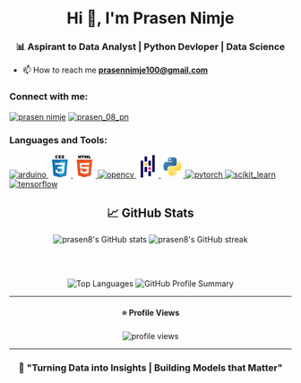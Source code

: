 <h1 align="center">Hi 👋, I'm Prasen Nimje</h1>
<h3 align="center">📊 Aspirant to Data Analyst | Python Devloper | Data Science</h3>

- 📫 How to reach me **prasennimje100@gmail.com**

<h3 align="left">Connect with me:</h3>
<p align="left">
<a href="https://linkedin.com/in/prasen nimje" target="blank"><img align="center" src="https://raw.githubusercontent.com/rahuldkjain/github-profile-readme-generator/master/src/images/icons/Social/linked-in-alt.svg" alt="prasen nimje" height="30" width="40" /></a>
<a href="https://instagram.com/prasen_08_pn" target="blank"><img align="center" src="https://raw.githubusercontent.com/rahuldkjain/github-profile-readme-generator/master/src/images/icons/Social/instagram.svg" alt="prasen_08_pn" height="30" width="40" /></a>
</p>

<h3 align="left">Languages and Tools:</h3>
<p align="left"> <a href="https://www.arduino.cc/" target="_blank" rel="noreferrer"> <img src="https://cdn.worldvectorlogo.com/logos/arduino-1.svg" alt="arduino" width="40" height="40"/> </a> <a href="https://www.w3schools.com/css/" target="_blank" rel="noreferrer"> <img src="https://raw.githubusercontent.com/devicons/devicon/master/icons/css3/css3-original-wordmark.svg" alt="css3" width="40" height="40"/> </a> <a href="https://www.w3.org/html/" target="_blank" rel="noreferrer"> <img src="https://raw.githubusercontent.com/devicons/devicon/master/icons/html5/html5-original-wordmark.svg" alt="html5" width="40" height="40"/> </a> <a href="https://opencv.org/" target="_blank" rel="noreferrer"> <img src="https://www.vectorlogo.zone/logos/opencv/opencv-icon.svg" alt="opencv" width="40" height="40"/> </a> <a href="https://pandas.pydata.org/" target="_blank" rel="noreferrer"> <img src="https://raw.githubusercontent.com/devicons/devicon/2ae2a900d2f041da66e950e4d48052658d850630/icons/pandas/pandas-original.svg" alt="pandas" width="40" height="40"/> </a> <a href="https://www.python.org" target="_blank" rel="noreferrer"> <img src="https://raw.githubusercontent.com/devicons/devicon/master/icons/python/python-original.svg" alt="python" width="40" height="40"/> </a> <a href="https://pytorch.org/" target="_blank" rel="noreferrer"> <img src="https://www.vectorlogo.zone/logos/pytorch/pytorch-icon.svg" alt="pytorch" width="40" height="40"/> </a> <a href="https://scikit-learn.org/" target="_blank" rel="noreferrer"> <img src="https://upload.wikimedia.org/wikipedia/commons/0/05/Scikit_learn_logo_small.svg" alt="scikit_learn" width="40" height="40"/> </a> <a href="https://www.tensorflow.org" target="_blank" rel="noreferrer"> <img src="https://www.vectorlogo.zone/logos/tensorflow/tensorflow-icon.svg" alt="tensorflow" width="40" height="40"/> </a> </p>


<h2 align="center">📈 GitHub Stats</h2>

<div align="center">

<!-- GitHub Profile Stats -->
<img src="https://github-readme-stats.vercel.app/api?username=prasen8&show_icons=true&theme=tokyonight&hide_border=true" alt="prasen8's GitHub stats" width="45%" />
<img src="https://github-readme-streak-stats.herokuapp.com?user=prasen8&theme=tokyonight&hide_border=true" alt="prasen8's GitHub streak" width="45%" />

<br><br>

<!-- Most Used Languages -->
<img src="https://github-readme-stats.vercel.app/api/top-langs/?username=prasen8&layout=compact&theme=tokyonight&hide_border=true" alt="Top Languages" width="45%" />

<!-- GitHub Profile Summary Card -->
<img src="https://github-profile-summary-cards.vercel.app/api/cards/profile-details?username=prasen8&theme=tokyonight" alt="GitHub Profile Summary" width="90%" />

</div>

---

<h4 align="center">⭐ Profile Views</h4>
<p align="center">
  <img src="https://komarev.com/ghpvc/?username=prasen8&label=Profile%20views&color=blueviolet&style=flat" alt="profile views"/>
</p>

---

<h3 align="center">🚀 "Turning Data into Insights | Building Models that Matter"</h3>
